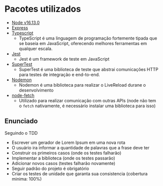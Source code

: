 # Pacotes utilizados

* [Node v16.13.0](https://nodejs.dev/download)
* [Express](https://github.com/expressjs/express) 
* [Typescript](https://www.typescriptlang.org/)
  * TypeScript é uma linguagem de programação fortemente tipada que se baseia em JavaScript, oferecendo melhores ferramentas em qualquer escala.
* [Jest](https://jestjs.io/pt-BR/)
  * Jest é um framework de teste em JavaScript
* [SuperTest](https://github.com/visionmedia/supertest)
  * SuperTest é uma biblioteca de teste que abstrai comunicações HTTP para testes de integração e end-to-end.
* [Nodemon](https://github.com/remy/nodemon)
  * Nodemon é uma biblioteca para realizar o LiveReload durane o desenvolvimento
* [node-fetch](https://github.com/node-fetch/node-fetch)
  * Utilizado para realizar comunicação com outras APIs (node não tem o `fetch` nativamente, é necessário instalar uma biblioteca para isso)

## Enunciado

Seguindo o TDD

* Escrever um gerador de Lorem Ipsum em uma nova rota
* O usuário ira informar a quantidade de palavras que a frase deve ter
* Construir os primeiros casos (onde os testes falharão)
* Implementar a biblioteca (onde os testes passarão)
* Adicionar novos casos (testes falharão novamente)
* Seguir padrão do projeto é obrigatório
* Criar os testes de unidade que garanta sua consistencia (cobertura minima: 100%)